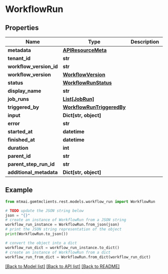 # WorkflowRun


## Properties

Name | Type | Description | Notes
------------ | ------------- | ------------- | -------------
**metadata** | [**APIResourceMeta**](APIResourceMeta.md) |  | 
**tenant_id** | **str** |  | 
**workflow_version_id** | **str** |  | 
**workflow_version** | [**WorkflowVersion**](WorkflowVersion.md) |  | [optional] 
**status** | [**WorkflowRunStatus**](WorkflowRunStatus.md) |  | 
**display_name** | **str** |  | [optional] 
**job_runs** | [**List[JobRun]**](JobRun.md) |  | [optional] 
**triggered_by** | [**WorkflowRunTriggeredBy**](WorkflowRunTriggeredBy.md) |  | 
**input** | **Dict[str, object]** |  | [optional] 
**error** | **str** |  | [optional] 
**started_at** | **datetime** |  | [optional] 
**finished_at** | **datetime** |  | [optional] 
**duration** | **int** |  | [optional] 
**parent_id** | **str** |  | [optional] 
**parent_step_run_id** | **str** |  | [optional] 
**additional_metadata** | **Dict[str, object]** |  | [optional] 

## Example

```python
from mtmai.gomtmclients.rest.models.workflow_run import WorkflowRun

# TODO update the JSON string below
json = "{}"
# create an instance of WorkflowRun from a JSON string
workflow_run_instance = WorkflowRun.from_json(json)
# print the JSON string representation of the object
print(WorkflowRun.to_json())

# convert the object into a dict
workflow_run_dict = workflow_run_instance.to_dict()
# create an instance of WorkflowRun from a dict
workflow_run_from_dict = WorkflowRun.from_dict(workflow_run_dict)
```
[[Back to Model list]](../README.md#documentation-for-models) [[Back to API list]](../README.md#documentation-for-api-endpoints) [[Back to README]](../README.md)


